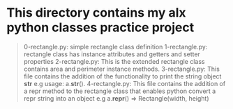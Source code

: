 # This directory contains my alx python classes practice project
> 0-rectangle.py: simple rectangle class definition
> 1-rectangle.py: rectangle class has instance attributes and getters and setter properties
> 2-rectangle.py: This is the extended rectangle class contains area and perimeter instance methods.
> 3-rectangle.py: This file contains the addition of the functionality to print the string object __str__ e.g usage: a.__str__().
> 4-rectangle.py: This file contains the addition of a repr method to the rectangle class that enables python convert a repr string into an object e.g a.__repr__() => Rectangle(width, height)
